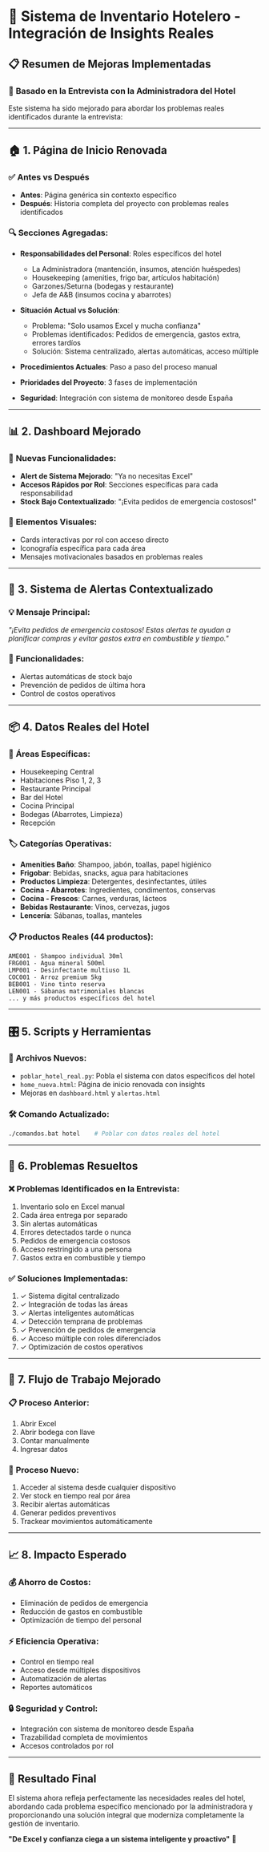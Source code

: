 # 🏨 Sistema de Inventario Hotelero - Integración de Insights Reales

## 📋 Resumen de Mejoras Implementadas

### 🎯 **Basado en la Entrevista con la Administradora del Hotel**

Este sistema ha sido mejorado para abordar los problemas reales identificados durante la entrevista:

---

## 🏠 **1. Página de Inicio Renovada**

### ✅ **Antes vs Después**
- **Antes**: Página genérica sin contexto específico
- **Después**: Historia completa del proyecto con problemas reales identificados

### 🔍 **Secciones Agregadas**:
- **Responsabilidades del Personal**: Roles específicos del hotel
  - La Administradora (mantención, insumos, atención huéspedes)
  - Housekeeping (amenities, frigo bar, artículos habitación)
  - Garzones/Seturna (bodegas y restaurante)
  - Jefa de A&B (insumos cocina y abarrotes)

- **Situación Actual vs Solución**:
  - Problema: "Solo usamos Excel y mucha confianza"
  - Problemas identificados: Pedidos de emergencia, gastos extra, errores tardíos
  - Solución: Sistema centralizado, alertas automáticas, acceso múltiple

- **Procedimientos Actuales**: Paso a paso del proceso manual
- **Prioridades del Proyecto**: 3 fases de implementación
- **Seguridad**: Integración con sistema de monitoreo desde España

---

## 📊 **2. Dashboard Mejorado**

### 🚀 **Nuevas Funcionalidades**:
- **Alert de Sistema Mejorado**: "Ya no necesitas Excel"
- **Accesos Rápidos por Rol**: Secciones específicas para cada responsabilidad
- **Stock Bajo Contextualizado**: "¡Evita pedidos de emergencia costosos!"

### 🎨 **Elementos Visuales**:
- Cards interactivas por rol con acceso directo
- Iconografía específica para cada área
- Mensajes motivacionales basados en problemas reales

---

## 🚨 **3. Sistema de Alertas Contextualizado**

### 💡 **Mensaje Principal**:
*"¡Evita pedidos de emergencia costosos! Estas alertas te ayudan a planificar compras y evitar gastos extra en combustible y tiempo."*

### 🔧 **Funcionalidades**:
- Alertas automáticas de stock bajo
- Prevención de pedidos de última hora
- Control de costos operativos

---

## 📦 **4. Datos Reales del Hotel**

### 🏨 **Áreas Específicas**:
- Housekeeping Central
- Habitaciones Piso 1, 2, 3
- Restaurante Principal
- Bar del Hotel
- Cocina Principal
- Bodegas (Abarrotes, Limpieza)
- Recepción

### 🏷️ **Categorías Operativas**:
- **Amenities Baño**: Shampoo, jabón, toallas, papel higiénico
- **Frigobar**: Bebidas, snacks, agua para habitaciones
- **Productos Limpieza**: Detergentes, desinfectantes, útiles
- **Cocina - Abarrotes**: Ingredientes, condimentos, conservas
- **Cocina - Frescos**: Carnes, verduras, lácteos
- **Bebidas Restaurante**: Vinos, cervezas, jugos
- **Lencería**: Sábanas, toallas, manteles

### 📋 **Productos Reales** (44 productos):
```
AME001 - Shampoo individual 30ml
FRG001 - Agua mineral 500ml  
LMP001 - Desinfectante multiuso 1L
COC001 - Arroz premium 5kg
BEB001 - Vino tinto reserva
LEN001 - Sábanas matrimoniales blancas
... y más productos específicos del hotel
```

---

## 🎛️ **5. Scripts y Herramientas**

### 📁 **Archivos Nuevos**:
- `poblar_hotel_real.py`: Pobla el sistema con datos específicos del hotel
- `home_nueva.html`: Página de inicio renovada con insights
- Mejoras en `dashboard.html` y `alertas.html`

### 🛠️ **Comando Actualizado**:
```bash
./comandos.bat hotel    # Poblar con datos reales del hotel
```

---

## 🎯 **6. Problemas Resueltos**

### ❌ **Problemas Identificados en la Entrevista**:
1. Inventario solo en Excel manual
2. Cada área entrega por separado
3. Sin alertas automáticas
4. Errores detectados tarde o nunca
5. Pedidos de emergencia costosos
6. Acceso restringido a una persona
7. Gastos extra en combustible y tiempo

### ✅ **Soluciones Implementadas**:
1. ✓ Sistema digital centralizado
2. ✓ Integración de todas las áreas
3. ✓ Alertas inteligentes automáticas
4. ✓ Detección temprana de problemas
5. ✓ Prevención de pedidos de emergencia
6. ✓ Acceso múltiple con roles diferenciados
7. ✓ Optimización de costos operativos

---

## 🚀 **7. Flujo de Trabajo Mejorado**

### 📋 **Proceso Anterior**:
1. Abrir Excel
2. Abrir bodega con llave
3. Contar manualmente
4. Ingresar datos

### 🔄 **Proceso Nuevo**:
1. Acceder al sistema desde cualquier dispositivo
2. Ver stock en tiempo real por área
3. Recibir alertas automáticas
4. Generar pedidos preventivos
5. Trackear movimientos automáticamente

---

## 📈 **8. Impacto Esperado**

### 💰 **Ahorro de Costos**:
- Eliminación de pedidos de emergencia
- Reducción de gastos en combustible
- Optimización de tiempo del personal

### ⚡ **Eficiencia Operativa**:
- Control en tiempo real
- Acceso desde múltiples dispositivos
- Automatización de alertas
- Reportes automáticos

### 🔒 **Seguridad y Control**:
- Integración con sistema de monitoreo desde España
- Trazabilidad completa de movimientos
- Accesos controlados por rol

---

## 🎉 **Resultado Final**

El sistema ahora refleja perfectamente las necesidades reales del hotel, abordando cada problema específico mencionado por la administradora y proporcionando una solución integral que moderniza completamente la gestión de inventario.

**"De Excel y confianza ciega a un sistema inteligente y proactivo"** 🚀